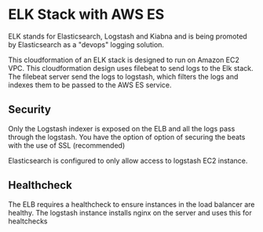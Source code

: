 ELK Stack with AWS ES
===========================

ELK stands for Elasticsearch, Logstash and Kiabna and is being promoted by Elasticsearch as a "devops" logging solution. 

This cloudformation of an ELK stack is designed to run on Amazon EC2 VPC. This cloudformation design uses filebeat to send logs to the Elk stack. The filebeat server send the logs to logstash, which filters the logs and indexes them to be passed to the AWS ES service.

Security
--------

Only the Logstash indexer is exposed on the ELB and all the logs pass through the logstash. You have the option of option of securing the beats with the use of SSL (recommended)

Elasticsearch is configured to only allow access to logstash EC2 instance. 

Healthcheck
-----------

The ELB requires a healthcheck to ensure instances in the load balancer are healthy. The logstash instance installs nginx on the server and uses this for healtchecks


